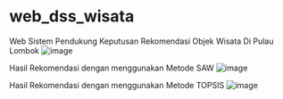 # web_dss_wisata
Web Sistem Pendukung Keputusan Rekomendasi Objek Wisata Di Pulau Lombok
![image](https://user-images.githubusercontent.com/95263663/209799033-2f883a17-9e3f-4303-bab9-47481725cdd3.png)

Hasil Rekomendasi dengan menggunakan Metode SAW
![image](https://user-images.githubusercontent.com/95263663/209799315-b215b49e-6cd8-4b6d-98ba-f55d3ab0f93f.png)

Hasil Rekomendasi dengan menggunakan Metode TOPSIS
![image](https://user-images.githubusercontent.com/95263663/209799270-40da1403-1e81-4247-a0fd-cc188e95cf15.png)
